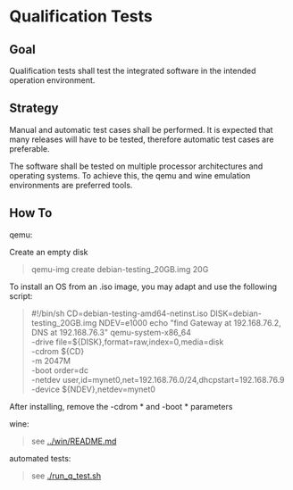 
Qualification Tests
=============

Goal
-----------

Qualification tests shall test the integrated software in the intended operation environment.

Strategy
-----------

Manual and automatic test cases shall be performed.
It is expected that many releases will have to be tested,
therefore automatic test cases are preferable.

The software shall be tested on multiple processor architectures and operating systems.
To achieve this, the qemu and wine emulation environments are preferred tools.

How To
-----------

qemu:

Create an empty disk

> qemu-img create debian-testing_20GB.img 20G

To install an OS from an .iso image, you may adapt and use the following script:

> #!/bin/sh
> CD=debian-testing-amd64-netinst.iso
> DISK=debian-testing_20GB.img
> NDEV=e1000
> echo "find Gateway at 192.168.76.2, DNS at 192.168.76.3"
> qemu-system-x86_64 \
> -drive file=${DISK},format=raw,index=0,media=disk \
> -cdrom ${CD} \
> -m 2047M \
> -boot order=dc \
> -netdev user,id=mynet0,net=192.168.76.0/24,dhcpstart=192.168.76.9 \
> -device ${NDEV},netdev=mynet0

After installing, remove the -cdrom * and -boot * parameters

wine:

> see  [../win/README.md](win)

automated tests:

> see  [./run_q_test.sh](run_q_test)
